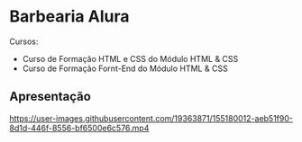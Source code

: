# Barbearia Alura

Cursos:
* Curso de Formação HTML e CSS do Módulo HTML & CSS
* Curso de Formação Fornt-End do Módulo HTML & CSS

## Apresentação

https://user-images.githubusercontent.com/19363871/155180012-aeb51f90-8d1d-446f-8556-bf6500e6c576.mp4
